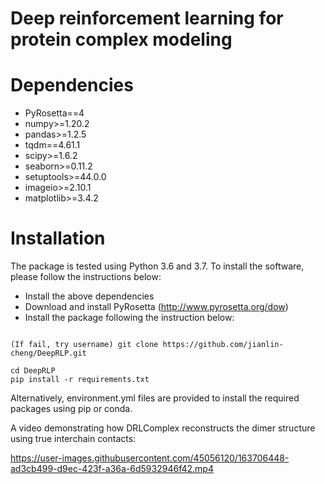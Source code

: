 
# Deep reinforcement learning for protein complex modeling


# Dependencies

* PyRosetta==4
* numpy>=1.20.2
* pandas>=1.2.5
* tqdm==4.61.1
* scipy>=1.6.2
* seaborn>=0.11.2
* setuptools>=44.0.0
* imageio>=2.10.1
* matplotlib>=3.4.2


# Installation

The package is tested using Python 3.6 and 3.7. To install the software, please follow the instructions below:

* Install the above dependencies
* Download and install PyRosetta (http://www.pyrosetta.org/dow)
* Install the package following the instruction below:


```git clone git@github.com:jianlin-cheng/DeepRLP.git

(If fail, try username) git clone https://github.com/jianlin-cheng/DeepRLP.git

cd DeepRLP
pip install -r requirements.txt
``` 

Alternatively, environment.yml files are provided to install the required packages using pip or conda.




A video demonstrating how DRLComplex reconstructs the dimer structure using true interchain contacts:


https://user-images.githubusercontent.com/45056120/163706448-ad3cb499-d9ec-423f-a36a-6d5932946f42.mp4



